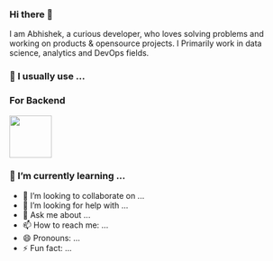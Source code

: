 ### Hi there 👋
I am Abhishek, a curious developer, who loves solving problems and working on products & opensource projects. 
I Primarily work in  data science, analytics and DevOps fields.

### 🔭 I usually use ...

### For Backend
<p float="left">
   <a href="https://www.python.org/" target="_blank" >
    <img src="https://raw.githubusercontent.com/122abhi/122abhi/main/assets/giphy.webp"  height="75" />
  </a>
</p>

### 🌱 I’m currently learning ...

- 👯 I’m looking to collaborate on ...
- 🤔 I’m looking for help with ...
- 💬 Ask me about ...
- 📫 How to reach me: ...
- 😄 Pronouns: ...
- ⚡ Fun fact: ...


<!--
**122abhi/122abhi** is a ✨ _special_ ✨ repository because its `README.md` (this file) appears on your GitHub profile.
-->

<!--
Here are some ideas to get you started:

- 🔭 I’m currently working on ...
- 🌱 I’m currently learning ...
- 👯 I’m looking to collaborate on ...
- 🤔 I’m looking for help with ...
- 💬 Ask me about ...
- 📫 How to reach me: ...
- 😄 Pronouns: ...
- ⚡ Fun fact: ...

-->